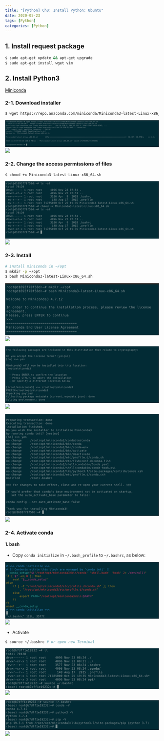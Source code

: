 ```yaml
---
title: "[Python] Ch0: Install Python: Ubuntu"
date: 2020-05-23
tags: [Python]
categories: [Python]
---
```


## 1. Install request package

```bash
$ sudo apt-get update && apt-get upgrade
$ sudo apt-get install wget vim
```

## 2. Install Python3 

[Miniconda](https://conda.io/projects/conda/en/latest/user-guide/install/linux.html)

### 2-1. Download installer

```bash 
$ wget https://repo.anaconda.com/miniconda/Miniconda3-latest-Linux-x86_64.sh
```

![](img/conda-download.png)
![](/images/python/00_install_python/ubuntu/conda-download.png)


### 2-2. Change the access permissions of files

```
$ chmod +x Miniconda3-latest-Linux-x86_64.sh
```

![](img/permissions-of-files.png)
![](/images/python/00_install_python/ubuntu/permissions-of-files.png)

### 2-3. Install
   
```bash
# install miniconda in ~/opt
$ mkdir -p ~/opt
$ bash Miniconda3-latest-Linux-x86_64.sh
```
    
![](img/conda-install-1.png)
![](/images/python/00_install_python/ubuntu/conda-install-1.png)

![](img/conda-install-2.png)
![](/images/python/00_install_python/ubuntu/conda-install-2.png)

![](img/conda-install-3.png)
![](/images/python/00_install_python/ubuntu/conda-install-3.png)

### 2-4. Activate conda
    
#### 1. bash
    
* Copy `conda initialize` in `~/.bash_profile` to `~/.bashrc`, as below:

![](img/conda-initialize-bash.png)
![](/images/python/00_install_python/ubuntu/conda-initialize-bash.png)

* Activate

```bash
$ source ~/.bashrc # or open new Terminal
```

![](img/conda-activate.png)
![](/images/python/00_install_python/ubuntu/conda-activate.png)

![](img/confirm.png)
![](/images/python/00_install_python/ubuntu/confirm.png)
